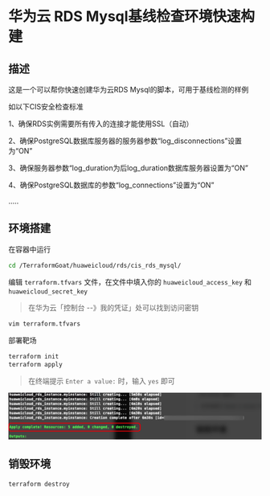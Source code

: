 # 华为云 RDS Mysql基线检查环境快速构建

## 描述

这是一个可以帮你快速创建华为云RDS Mysql的脚本，可用于基线检测的样例

如以下CIS安全检查标准

1、确保RDS实例需要所有传入的连接才能使用SSL（自动）

2、确保PostgreSQL数据库服务器的服务器参数“log_disconnections”设置为“ON”

3、确保服务器参数“log_duration为后log_duration数据库服务器设置为“ON”

4、确保PostgreSQL数据库的参数“log_connections”设置为“ON”

.....

## 环境搭建

在容器中运行

```bash
cd /TerraformGoat/huaweicloud/rds/cis_rds_mysql/
```

编辑 `terraform.tfvars` 文件，在文件中填入你的 `huaweicloud_access_key` 和 `huaweicloud_secret_key`

> 在华为云「控制台 --》我的凭证」处可以找到访问密钥

```bash
vim terraform.tfvars
```

部署靶场

```bash
terraform init
terraform apply
```

> 在终端提示 `Enter a value:` 时，输入 `yes` 即可

![image-20220602161104980](../../../images/image-20220602161104980.png)

## 销毁环境

```bash
terraform destroy
```